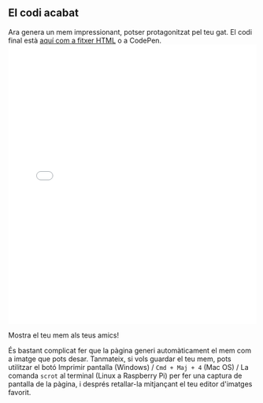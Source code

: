 ## El codi acabat

Ara genera un mem impressionant, potser protagonitzat pel teu gat. El codi final està [aquí com a fitxer HTML](resources/index.html) o a CodePen. <iframe height='567' scrolling='no' title='Generador de mem de gat' src='//codepen.io/rpflaura/embed/NbbveK/?height=567&theme-id=0&default-tab=js,result&embed-version=2' frameborder='no' allowtransparency='true' allowfullscreen='true' style='width: 100%;' mark="crwd-mark">See the Pen <a href='https://codepen.io/rpflaura/pen/NbbveK/'>Cat Meme Generator</a> by Laura Sach (<a href='https://codepen.io/rpflaura'>@rpflaura</a>) on <a href='https://codepen.io'>CodePen</a>.
</iframe>

Mostra el teu mem als teus amics!

És bastant complicat fer que la pàgina generi automàticament el mem com a imatge que pots desar. Tanmateix, si vols guardar el teu mem, pots utilitzar el botó Imprimir pantalla (Windows) / `Cmd + Maj + 4` (Mac OS) / La comanda `scrot` al terminal (Linux a Raspberry Pi) per fer una captura de pantalla de la pàgina, i després retallar-la mitjançant el teu editor d'imatges favorit.
